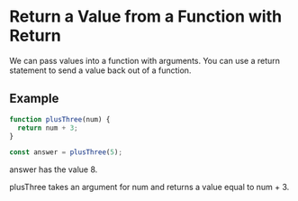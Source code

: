 # Return a Value from a Function with Return
We can pass values into a function with arguments. You can use a return statement to send a value back out of a function.

## Example
```javascript
function plusThree(num) {
  return num + 3;
}

const answer = plusThree(5);
```
answer has the value 8.

plusThree takes an argument for num and returns a value equal to num + 3.
